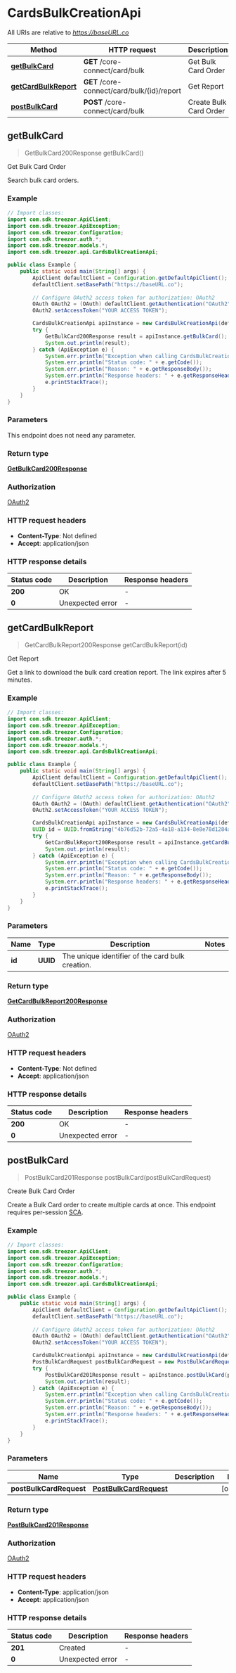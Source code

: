 # CardsBulkCreationApi

All URIs are relative to *https://baseURL.co*

| Method | HTTP request | Description |
|------------- | ------------- | -------------|
| [**getBulkCard**](CardsBulkCreationApi.md#getBulkCard) | **GET** /core-connect/card/bulk | Get Bulk Card Order |
| [**getCardBulkReport**](CardsBulkCreationApi.md#getCardBulkReport) | **GET** /core-connect/card/bulk/{id}/report | Get Report |
| [**postBulkCard**](CardsBulkCreationApi.md#postBulkCard) | **POST** /core-connect/card/bulk | Create Bulk Card Order |



## getBulkCard

> GetBulkCard200Response getBulkCard()

Get Bulk Card Order

Search bulk card orders.

### Example

```java
// Import classes:
import com.sdk.treezor.ApiClient;
import com.sdk.treezor.ApiException;
import com.sdk.treezor.Configuration;
import com.sdk.treezor.auth.*;
import com.sdk.treezor.models.*;
import com.sdk.treezor.api.CardsBulkCreationApi;

public class Example {
    public static void main(String[] args) {
        ApiClient defaultClient = Configuration.getDefaultApiClient();
        defaultClient.setBasePath("https://baseURL.co");
        
        // Configure OAuth2 access token for authorization: OAuth2
        OAuth OAuth2 = (OAuth) defaultClient.getAuthentication("OAuth2");
        OAuth2.setAccessToken("YOUR ACCESS TOKEN");

        CardsBulkCreationApi apiInstance = new CardsBulkCreationApi(defaultClient);
        try {
            GetBulkCard200Response result = apiInstance.getBulkCard();
            System.out.println(result);
        } catch (ApiException e) {
            System.err.println("Exception when calling CardsBulkCreationApi#getBulkCard");
            System.err.println("Status code: " + e.getCode());
            System.err.println("Reason: " + e.getResponseBody());
            System.err.println("Response headers: " + e.getResponseHeaders());
            e.printStackTrace();
        }
    }
}
```

### Parameters

This endpoint does not need any parameter.

### Return type

[**GetBulkCard200Response**](GetBulkCard200Response.md)

### Authorization

[OAuth2](../README.md#OAuth2)

### HTTP request headers

- **Content-Type**: Not defined
- **Accept**: application/json


### HTTP response details
| Status code | Description | Response headers |
|-------------|-------------|------------------|
| **200** | OK |  -  |
| **0** | Unexpected error |  -  |


## getCardBulkReport

> GetCardBulkReport200Response getCardBulkReport(id)

Get Report

Get a link to download the bulk card creation report.  The link expires after 5 minutes. 

### Example

```java
// Import classes:
import com.sdk.treezor.ApiClient;
import com.sdk.treezor.ApiException;
import com.sdk.treezor.Configuration;
import com.sdk.treezor.auth.*;
import com.sdk.treezor.models.*;
import com.sdk.treezor.api.CardsBulkCreationApi;

public class Example {
    public static void main(String[] args) {
        ApiClient defaultClient = Configuration.getDefaultApiClient();
        defaultClient.setBasePath("https://baseURL.co");
        
        // Configure OAuth2 access token for authorization: OAuth2
        OAuth OAuth2 = (OAuth) defaultClient.getAuthentication("OAuth2");
        OAuth2.setAccessToken("YOUR ACCESS TOKEN");

        CardsBulkCreationApi apiInstance = new CardsBulkCreationApi(defaultClient);
        UUID id = UUID.fromString("4b76d52b-72a5-4a18-a134-8e8e78d1284a"); // UUID | The unique identifier of the card bulk creation.
        try {
            GetCardBulkReport200Response result = apiInstance.getCardBulkReport(id);
            System.out.println(result);
        } catch (ApiException e) {
            System.err.println("Exception when calling CardsBulkCreationApi#getCardBulkReport");
            System.err.println("Status code: " + e.getCode());
            System.err.println("Reason: " + e.getResponseBody());
            System.err.println("Response headers: " + e.getResponseHeaders());
            e.printStackTrace();
        }
    }
}
```

### Parameters


| Name | Type | Description  | Notes |
|------------- | ------------- | ------------- | -------------|
| **id** | **UUID**| The unique identifier of the card bulk creation. | |

### Return type

[**GetCardBulkReport200Response**](GetCardBulkReport200Response.md)

### Authorization

[OAuth2](../README.md#OAuth2)

### HTTP request headers

- **Content-Type**: Not defined
- **Accept**: application/json


### HTTP response details
| Status code | Description | Response headers |
|-------------|-------------|------------------|
| **200** | OK |  -  |
| **0** | Unexpected error |  -  |


## postBulkCard

> PostBulkCard201Response postBulkCard(postBulkCardRequest)

Create Bulk Card Order

Create a Bulk Card order to create multiple cards at once.  This endpoint requires per-session [SCA](/guide/strong-customer-authentication/introduction.html). 

### Example

```java
// Import classes:
import com.sdk.treezor.ApiClient;
import com.sdk.treezor.ApiException;
import com.sdk.treezor.Configuration;
import com.sdk.treezor.auth.*;
import com.sdk.treezor.models.*;
import com.sdk.treezor.api.CardsBulkCreationApi;

public class Example {
    public static void main(String[] args) {
        ApiClient defaultClient = Configuration.getDefaultApiClient();
        defaultClient.setBasePath("https://baseURL.co");
        
        // Configure OAuth2 access token for authorization: OAuth2
        OAuth OAuth2 = (OAuth) defaultClient.getAuthentication("OAuth2");
        OAuth2.setAccessToken("YOUR ACCESS TOKEN");

        CardsBulkCreationApi apiInstance = new CardsBulkCreationApi(defaultClient);
        PostBulkCardRequest postBulkCardRequest = new PostBulkCardRequest(); // PostBulkCardRequest | 
        try {
            PostBulkCard201Response result = apiInstance.postBulkCard(postBulkCardRequest);
            System.out.println(result);
        } catch (ApiException e) {
            System.err.println("Exception when calling CardsBulkCreationApi#postBulkCard");
            System.err.println("Status code: " + e.getCode());
            System.err.println("Reason: " + e.getResponseBody());
            System.err.println("Response headers: " + e.getResponseHeaders());
            e.printStackTrace();
        }
    }
}
```

### Parameters


| Name | Type | Description  | Notes |
|------------- | ------------- | ------------- | -------------|
| **postBulkCardRequest** | [**PostBulkCardRequest**](PostBulkCardRequest.md)|  | [optional] |

### Return type

[**PostBulkCard201Response**](PostBulkCard201Response.md)

### Authorization

[OAuth2](../README.md#OAuth2)

### HTTP request headers

- **Content-Type**: application/json
- **Accept**: application/json


### HTTP response details
| Status code | Description | Response headers |
|-------------|-------------|------------------|
| **201** | Created |  -  |
| **0** | Unexpected error |  -  |


